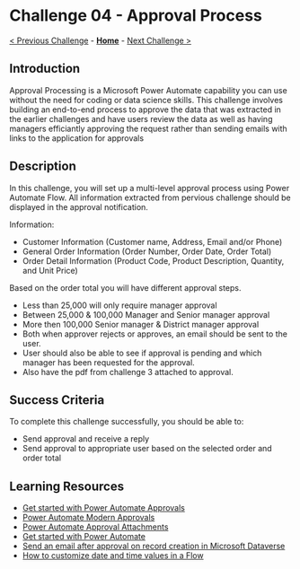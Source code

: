 # Challenge 04 - Approval Process

[< Previous Challenge](./Challenge-03.md) - **[Home](../README.md)** - [Next Challenge >](./Challenge-05.md)

## Introduction

Approval Processing is a Microsoft Power Automate capability you can use without the need for coding or data science skills. This challenge involves building an end-to-end process to approve the data that was extracted in the earlier challenges and have users review the data as well as having managers efficiantly approving the request rather than sending emails with links to the application for approvals

## Description

In this challenge, you will set up a multi-level approval process using Power Automate Flow.
All information extracted from pervious challenge should be displayed in the approval notification.

Information:
- Customer Information (Customer name, Address, Email and/or Phone)
- General Order Information (Order Number, Order Date, Order Total)
- Order Detail Information (Product Code, Product Description, Quantity, and Unit Price)
	
Based on the order total you will have different approval steps.
- Less than 25,000 will only require manager approval
- Between 25,000 & 100,000 Manager and Senior manager approval
- More then 100,000 Senior manager & District manager approval
- Both when approver rejects or approves, an email should be sent to the user.
- User should also be able to see if approval is pending and which manager has been requested for the approval.
- Also have the pdf from challenge 3 attached to approval.

## Success Criteria

To complete this challenge successfully, you should be able to:
- Send approval and receive a reply
- Send approval to appropriate user based on the selected order and order total

## Learning Resources

* [Get started with Power Automate Approvals](https://docs.microsoft.com/en-us/power-automate/get-started-approvals)
* [Power Automate Modern Approvals](https://docs.microsoft.com/en-us/power-automate/modern-approvals)
* [Power Automate Approval Attachments](https://docs.microsoft.com/en-us/power-automate/approval-attachments)
* [Get started with Power Automate](https://docs.microsoft.com/power-automate/getting-started)
* [Send an email after approval on record creation in Microsoft Dataverse](https://powerautomate.microsoft.com/en-us/templates/details/8413eeec934b4bbe9a3fd62dc81a00e1/send-an-email-after-approval-on-record-creation-in-microsoft-dataverse/)
* [How to customize date and time values in a Flow](https://support.microsoft.com/en-us/help/4534778/how-to-customize-format-date-and-time-values-in-a-flow)
